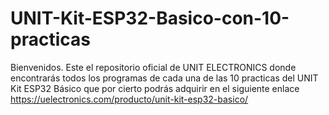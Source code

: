 # UNIT-Kit-ESP32-Basico-con-10-practicas
Bienvenidos. Este el repositorio oficial de UNIT ELECTRONICS donde encontrarás todos los programas de cada una de las 10 practicas del UNIT Kit ESP32 Básico que por cierto podrás adquirir en el siguiente enlace https://uelectronics.com/producto/unit-kit-esp32-basico/
